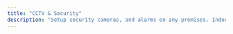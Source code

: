 ```yaml
---
title: "CCTV & Security"
description: "Setup security cameras, and alarms on any premises. Indoors and outdoors."
---
```


